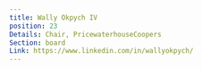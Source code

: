 ```yaml
---
title: Wally Okpych IV
position: 23
Details: Chair, PricewaterhouseCoopers
Section: board
Link: https://www.linkedin.com/in/wallyokpych/
---
```


